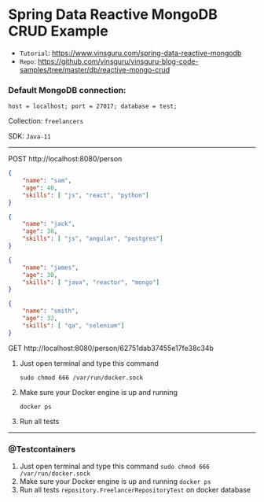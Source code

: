 # Spring Data Reactive MongoDB CRUD Example

* `Tutorial`: https://www.vinsguru.com/spring-data-reactive-mongodb
* `Repo`: https://github.com/vinsguru/vinsguru-blog-code-samples/tree/master/db/reactive-mongo-crud

### Default MongoDB connection:
`
host = localhost;
port = 27017;
database = test;
`

Collection: `freelancers`

SDK: `Java-11`

---

POST
http://localhost:8080/person

```json
{
    "name": "sam",
    "age": 40,
    "skills": [ "js", "react", "python"]
}
```
```json
{
    "name": "jack",
    "age": 38,
    "skills": [ "js", "angular", "postgres"]
}
```
```json
{
    "name": "james",
    "age": 30,
    "skills": [ "java", "reactor", "mongo"]
}
```
```json
{
    "name": "smith",
    "age": 32,
    "skills": [ "qa", "selenium"]
}
```


GET
http://localhost:8080/person/62751dab37455e17fe38c34b


1. Just open terminal and type this command
    ```shell
    sudo chmod 666 /var/run/docker.sock
    ```
2. Make sure your Docker engine is up and running
    ```shell
    docker ps
    ```
3. Run all tests


---

### @Testcontainers

1. Just open terminal and type this command
   `sudo chmod 666 /var/run/docker.sock`
2. Make sure your Docker engine is up and running
   `docker ps`
3. Run all tests
   `repository.FreelancerRepositoryTest` on docker database

